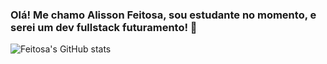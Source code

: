 ### Olá! Me chamo Alisson Feitosa, sou estudante no momento, e serei um dev fullstack futuramento! 👋

![Feitosa's GitHub stats](https://github-readme-stats.vercel.app/api?username=feitosa22&show_icons=true&theme=radical)
